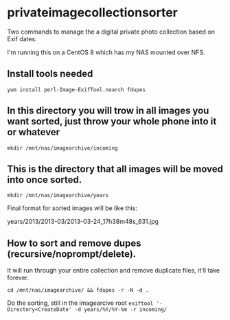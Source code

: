 # privateimagecollectionsorter
Two commands to manage the a digital private photo collection based on Exif dates.


I'm running this on a CentOS 8 which has my NAS mounted over NFS.

## Install tools needed
```yum install perl-Image-ExifTool.noarch fdupes```



## In this directory you will trow in all images you want sorted, just throw your whole phone into it or whatever
```mkdir /mnt/nas/imagearchive/incoming```

## This is the directory that all images will be moved into once sorted.
```mkdir /mnt/nas/imagearchive/years```

Final format for sorted images will be like this:

years/2013/2013-03/2013-03-24_17h38m48s_631.jpg


## How to sort and remove dupes (recursive/noprompt/delete).
It will run through your entire collection and remove duplicate files, it'll take forever.

```cd /mnt/nas/imagearchive/ && fdupes -r -N -d .```

Do the sorting, still in the imagearcive root
```exiftool '-Directory<CreateDate' -d years/%Y/%Y-%m -r incoming/```
